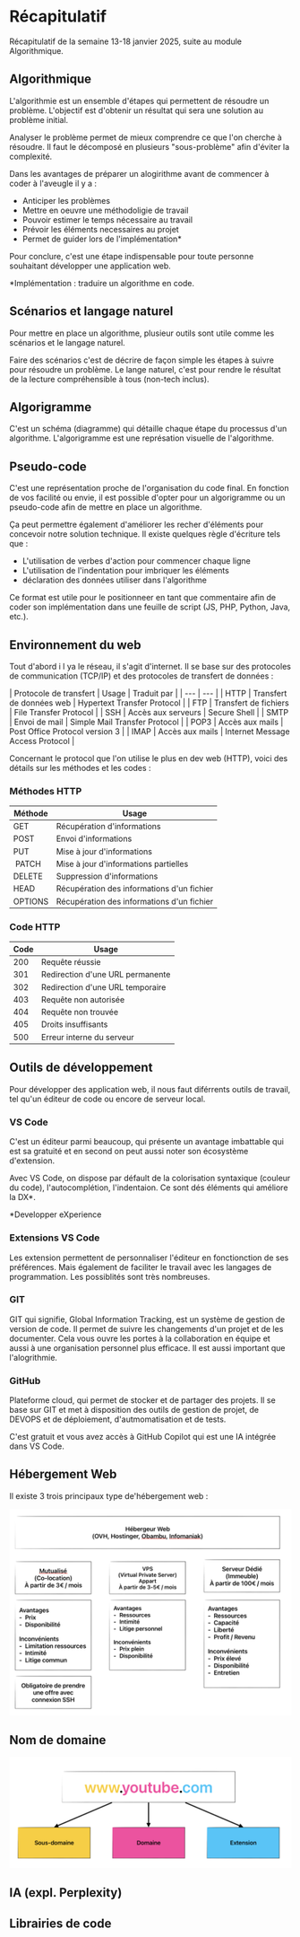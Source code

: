 # Récapitulatif 

Récapitulatif de la semaine 13-18 janvier 2025, suite au module Algorithmique.

## Algorithmique

L'algorithmie est un ensemble d'étapes qui permettent de résoudre un problème. L'objectif est d'obtenir un résultat qui sera une solution au problème initial.

Analyser le problème permet de mieux comprendre ce que l'on cherche à résoudre. Il faut le décomposé en plusieurs "sous-problème" afin d'éviter la complexité.

Dans les avantages de préparer un alogirithme avant de commencer à coder à l'aveugle il y a : 

- Anticiper les problèmes
- Mettre en oeuvre une méthodoligie de travail
- Pouvoir estimer le temps nécessaire au travail
- Prévoir les éléments necessaires au projet
- Permet de guider lors de l'implémentation*

Pour conclure, c'est une étape indispensable pour toute personne souhaitant développer une application web.

*Implémentation : traduire un algorithme en code. 

## Scénarios et langage naturel

Pour mettre en place un algorithme, plusieur outils sont utile comme les scénarios et le langage naturel.

Faire des scénarios c'est de décrire de façon simple les étapes à suivre pour résoudre un problème. Le lange naturel, c'est pour rendre le résultat de la lecture compréhensible à tous (non-tech inclus).

## Algorigramme

C'est un schéma (diagramme) qui détaille chaque étape du processus d'un algorithme. L'algorigramme est une représation visuelle de l'algorithme.
 
## Pseudo-code

C'est une représentation proche de l'organisation du code final. 
En fonction de vos facilité ou envie, il est possible d'opter pour un algorigramme ou un pseudo-code afin de mettre en place un algorithme.

Ça peut permettre également d'améliorer les recher d'éléments pour concevoir notre solution technique. Il existe quelques règle d'écriture tels que : 

- L'utilisation de verbes d'action pour commencer chaque ligne
- L'utilisation de l'indentation pour imbriquer les éléments
- déclaration des données utiliser dans l'algorithme

Ce format est utile pour le positionneer en tant que commentaire afin de coder son implémentation dans une feuille de script (JS, PHP, Python, Java, etc.).

## Environnement du web

Tout d'abord i l ya  le réseau, il s'agit d'internet. Il se base sur des protocoles de communication (TCP/IP) et des protocoles de transfert de données :

| Protocole de transfert | Usage | Traduit par |
| --- | --- |
| HTTP | Transfert de données web | Hypertext Transfer Protocol |
| FTP | Transfert de fichiers | File Transfer Protocol |
| SSH | Accès aux serveurs | Secure Shell |
| SMTP | Envoi de mail | Simple Mail Transfer Protocol |
| POP3 | Accès aux mails | Post Office Protocol version 3 |
| IMAP | Accès aux mails | Internet Message Access Protocol |


Concernant le protocol que l'on utilise le plus en dev web (HTTP), voici des détails sur les méthodes et les codes :

### Méthodes HTTP

| Méthode | Usage |
| --- | --- |
| GET | Récupération d'informations |
| POST | Envoi d'informations |
| PUT | Mise à jour d'informations |
| PATCH | Mise à jour d'informations partielles |
| DELETE | Suppression d'informations |
| HEAD | Récupération des informations d'un fichier |
| OPTIONS | Récupération des informations d'un fichier |

### Code HTTP

| Code | Usage |
| --- | --- |
| 200 | Requête réussie |
| 301 | Redirection d'une URL permanente |
| 302 | Redirection d'une URL temporaire |
| 403 | Requête non autorisée |
| 404 | Requête non trouvée |
| 405 | Droits insuffisants |
| 500 | Erreur interne du serveur |

## Outils de développement

Pour développer des application web, il nous faut diférrents outils de travail, tel qu'un éditeur de code ou encore de serveur local.

### VS Code 

C'est un éditeur parmi beaucoup, qui présente un avantage imbattable qui est sa gratuité et en second on peut aussi noter son écosystème d'extension.

Avec VS Code, on dispose par défault de la colorisation syntaxique (couleur du code), l'autocomplétion, l'indentaion. Ce sont dés éléments qui améliore la DX*.

*Developper eXperience

### Extensions VS Code

Les extension permettent de personnaliser l'éditeur en fonctionction de ses préférences. Mais également de faciliter le travail avec les langages de programmation. Les possiblités sont très nombreuses.

### GIT 

GIT qui signifie, Global Information Tracking, est un système de gestion de version de code. Il permet de suivre les changements d'un projet et de les documenter. Cela vous ouvre les portes à la collaboration en équipe et aussi à une organisation personnel plus efficace. Il est aussi important que l'alogrithmie.

### GitHub

Plateforme cloud, qui permet de stocker et de partager des projets. Il se base sur GIT et met à disposition des outils de gestion de projet, de DEVOPS et de déploiement, d'autmomatisation et de tests.

C'est gratuit et vous avez accès à GitHub Copilot qui est une IA intégrée dans VS Code.

## Hébergement Web

Il existe 3 trois principaux type de'hébergement web :

![Hebergement web](./screen.png)

## Nom de domaine



![NDD](./screen-1.png)


## IA (expl. Perplexity)
## Librairies de code